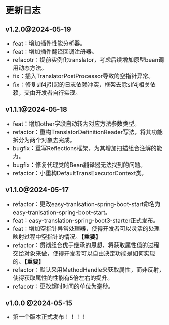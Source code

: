 <style>
    li{
 		 font-size: 18px; /* 设置默认的字体大小 */
	}
</style>


# 更新日志

## v1.2.0@2024-05-19

- feat：增加插件性能分析器。
- feat：增加插件翻译回调注册器。
- refacotr：提前实例化translator，考虑后续增加原型bean调用动态方法。
- fix：插入TranslatorPostProcessor导致的空指针异常。
- fix：修复slf4j引起的日志依赖冲突，框架去除slf4j相关依赖，交由开发者自行实现。

## v1.1.1@2024-05-18

- feat：增加other字段自动转为对应方法参数类型。
- refactor：重构TranslatorDefinitionReader写法，将其功能拆分为两个对象去完成。
- bugfix：重写Reflections框架，为其增加扫描组合注解的能力。
- bugfix：修复代理类的Bean翻译器无法找到的问题。
- refactor：小重构DefaultTransExecutorContext类。

## v1.1.0@2024-05-17

- refactor：更改easy-tranlsation-spring-boot-start命名为easy-tranlsation-spring-boot-start。
- feat：easy-translation-spring-boot3-starter正式发布。
- feat：增加空指针异常处理器，使得开发者可以灵活的处理映射过程中空指针的情况。**【重要】**
- refactor：贯彻组合优于继承的思想，将获取属性值的过程交给对象来做，使得开发者可以自由决定功能是如何实现的。**【重要】**
- refactor：默认采用MethodHandle来获取属性，而非反射，使得获取属性的性能有5倍左右的提升。
- refacotr：更改超时时间的单位为毫秒。

## v1.0.0 @2024-05-15

- 第一个版本正式发布！！！！

